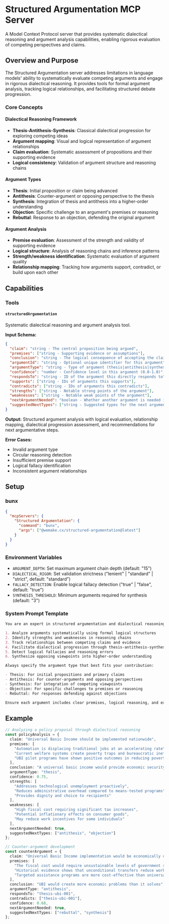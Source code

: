 # Structured Argumentation MCP Server

A Model Context Protocol server that provides systematic dialectical reasoning and argument analysis capabilities,
enabling rigorous evaluation of competing perspectives and claims.

## Overview and Purpose

The Structured Argumentation server addresses limitations in language models' ability to systematically evaluate
competing arguments and engage in rigorous dialectical reasoning. It provides tools for formal argument analysis,
tracking logical relationships, and facilitating structured debate progression.

### Core Concepts

#### Dialectical Reasoning Framework

- **Thesis-Antithesis-Synthesis**: Classical dialectical progression for exploring competing ideas
- **Argument mapping**: Visual and logical representation of argument relationships
- **Claim evaluation**: Systematic assessment of propositions and their supporting evidence
- **Logical consistency**: Validation of argument structure and reasoning chains

#### Argument Types

- **Thesis**: Initial proposition or claim being advanced
- **Antithesis**: Counter-argument or opposing perspective to the thesis
- **Synthesis**: Integration of thesis and antithesis into a higher-order understanding
- **Objection**: Specific challenge to an argument's premises or reasoning
- **Rebuttal**: Response to an objection, defending the original argument

#### Argument Analysis

- **Premise evaluation**: Assessment of the strength and validity of supporting evidence
- **Logical structure**: Analysis of reasoning chains and inference patterns
- **Strength/weakness identification**: Systematic evaluation of argument quality
- **Relationship mapping**: Tracking how arguments support, contradict, or build upon each other

## Capabilities

### Tools

#### `structuredArgumentation`

Systematic dialectical reasoning and argument analysis tool.

**Input Schema:**

```json
{
  "claim": "string - The central proposition being argued",
  "premises": ["string - Supporting evidence or assumptions"],
  "conclusion": "string - The logical consequence of accepting the claim",
  "argumentId": "string - Optional unique identifier for this argument",
  "argumentType": "string - Type of argument (thesis|antithesis|synthesis|objection|rebuttal)",
  "confidence": "number - Confidence level in this argument (0.0-1.0)",
  "respondsTo": "string - ID of the argument this directly responds to",
  "supports": ["string - IDs of arguments this supports"],
  "contradicts": ["string - IDs of arguments this contradicts"],
  "strengths": ["string - Notable strong points of the argument"],
  "weaknesses": ["string - Notable weak points of the argument"],
  "nextArgumentNeeded": "boolean - Whether another argument is needed in the dialectic",
  "suggestedNextTypes": ["string - Suggested types for the next argument"]
}
```

**Output:** Structured argument analysis with logical evaluation, relationship mapping, dialectical progression
assessment, and recommendations for next argumentative steps.

**Error Cases:**

- Invalid argument type
- Circular reasoning detection
- Insufficient premise support
- Logical fallacy identification
- Inconsistent argument relationships

## Setup

### bunx

```json
{
  "mcpServers": {
    "Structured Argumentation": {
      "command": "bunx",
      "args": ["@wemake.cx/structured-argumentation@latest"]
    }
  }
}
```

### Environment Variables

- `ARGUMENT_DEPTH`: Set maximum argument chain depth (default: "15")
- `DIALECTICAL_RIGOR`: Set validation strictness ("lenient" | "standard" | "strict", default: "standard")
- `FALLACY_DETECTION`: Enable logical fallacy detection ("true" | "false", default: "true")
- `SYNTHESIS_THRESHOLD`: Minimum arguments required for synthesis (default: "3")

### System Prompt Template

```markdown
You are an expert in structured argumentation and dialectical reasoning. Use the structured argumentation tool to:

1. Analyze arguments systematically using formal logical structures
2. Identify strengths and weaknesses in reasoning chains
3. Track relationships between competing claims and evidence
4. Facilitate dialectical progression through thesis-antithesis-synthesis
5. Detect logical fallacies and reasoning errors
6. Synthesize opposing viewpoints into higher-order understanding

Always specify the argument type that best fits your contribution:

- Thesis: For initial propositions and primary claims
- Antithesis: For counter-arguments and opposing perspectives
- Synthesis: For integration of competing viewpoints
- Objection: For specific challenges to premises or reasoning
- Rebuttal: For responses defending against objections

Ensure each argument includes clear premises, logical reasoning, and explicit conclusions.
```

## Example

```typescript
// Analyzing a policy proposal through dialectical reasoning
const policyAnalysis = {
  claim: "Universal Basic Income should be implemented nationwide",
  premises: [
    "Automation is displacing traditional jobs at an accelerating rate",
    "Current welfare systems create poverty traps and bureaucratic inefficiency",
    "UBI pilot programs have shown positive outcomes in reducing poverty"
  ],
  conclusion: "A universal basic income would provide economic security while simplifying social support systems",
  argumentType: "thesis",
  confidence: 0.75,
  strengths: [
    "Addresses technological unemployment proactively",
    "Reduces administrative overhead compared to means-tested programs",
    "Provides dignity and choice to recipients"
  ],
  weaknesses: [
    "High fiscal cost requiring significant tax increases",
    "Potential inflationary effects on consumer goods",
    "May reduce work incentives for some individuals"
  ],
  nextArgumentNeeded: true,
  suggestedNextTypes: ["antithesis", "objection"]
};

// Counter-argument development
const counterArgument = {
  claim: "Universal Basic Income implementation would be economically destabilizing",
  premises: [
    "The fiscal cost would require unsustainable levels of government spending",
    "Historical evidence shows that unconditional transfers reduce work participation",
    "Targeted assistance programs are more cost-effective than universal programs"
  ],
  conclusion: "UBI would create more economic problems than it solves",
  argumentType: "antithesis",
  respondsTo: "thesis-ubi-001",
  contradicts: ["thesis-ubi-001"],
  confidence: 0.68,
  nextArgumentNeeded: true,
  suggestedNextTypes: ["rebuttal", "synthesis"]
};
```
